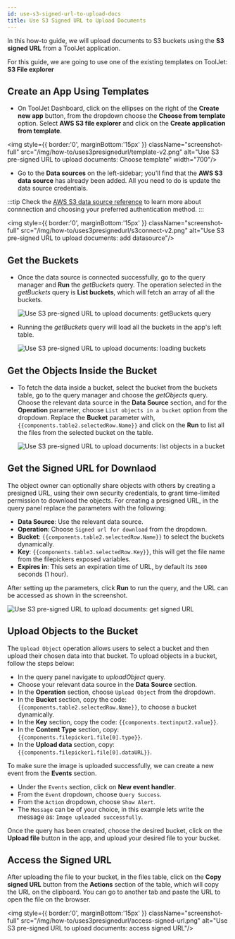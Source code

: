 ```yaml
---
id: use-s3-signed-url-to-upload-docs
title: Use S3 Signed URL to Upload Documents
---
```

<div>

In this how-to guide, we will upload documents to S3 buckets using the **S3 signed URL** from a ToolJet application.

For this guide, we are going to use one of the existing templates on ToolJet: **S3 File explorer**

</div>

<div>

## Create an App Using Templates

- On ToolJet Dashboard, click on the ellipses on the right of the **Create new app** button, from the dropdown choose the **Choose from template** option. Select **AWS S3 file explorer** and click on the **Create application from template**.


<div style={{textAlign: 'left'}}>

<img style={{ border:'0', marginBottom:'15px' }} className="screenshot-full" src="/img/how-to/uses3presignedurl/template-v2.png" alt="Use S3 pre-signed URL to upload documents: Choose template" width="700"/>

</div>  

- Go to the **Data sources** on the left-sidebar; you'll find that the **AWS S3 data source** has already been added. All you need to do is update the data source credentials.

:::tip
Check the [AWS S3 data source reference](/docs/data-sources/s3) to learn more about connnection and choosing your preferred authentication method.
:::

<div style={{textAlign: 'left'}}>

<img style={{ border:'0', marginBottom:'15px' }} className="screenshot-full" src="/img/how-to/uses3presignedurl/s3connect-v2.png" alt="Use S3 pre-signed URL to upload documents: add datasource"/>

</div>

</div>

<div>

## Get the Buckets

- Once the data source is connected successfully, go to the query manager and **Run** the *getBuckets* query. The operation selected in the *getBuckets* query is **List buckets**, which will fetch an array of all the buckets.

  <div style={{textAlign: 'center'}}>

  <img  className="screenshot-full" src="/img/how-to/uses3presignedurl/getbuckets-v2.png" alt="Use S3 pre-signed URL to upload documents: getBuckets query"/>

  </div>

- Running the *getBuckets* query will load all the buckets in the app's left table.



  <div style={{textAlign: 'center'}}>

  <img  className="screenshot-full" src="/img/how-to/uses3presignedurl/dropdown-v2.png" alt="Use S3 pre-signed URL to upload documents: loading buckets"/>

  </div>

</div>

<div>

## Get the Objects Inside the Bucket

- To fetch the data inside a bucket, select the bucket from the buckets table, go to the query manager and choose the *getObjects* query. Choose the relevant data source in the **Data Source** section, and for the **Operation** parameter, choose `List objects in a bucket` option from the dropdown. Replace the **Bucket** parameter with, `{{components.table2.selectedRow.Name}}` and click on the **Run** to list all the files from the selected bucket on the table.



  <div style={{textAlign: 'center'}}>

  <img  className="screenshot-full" src="/img/how-to/uses3presignedurl/fetchfiles-v2.png" alt="Use S3 pre-signed URL to upload documents: list objects in a bucket"/>

  </div>

</div>

<div>

## Get the Signed URL for Downlaod

The object owner can optionally share objects with others by creating a presigned URL, using their own security credentials, to grant time-limited permission to download the objects. For creating a presigned URL, in the query panel replace the parameters with the following:

- **Data Source**: Use the relevant data source.
- **Operation**: Choose `Signed url for download` from the dropdown.
- **Bucket**: `{{components.table2.selectedRow.Name}}` to select the buckets dynamically.
- **Key**: `{{components.table3.selectedRow.Key}}`, this will get the file name from the filepickers exposed variables.
- **Expires in**: This sets an expiration time of URL, by default its `3600` seconds (1 hour).

After setting up the parameters, click **Run** to run the query, and the URL can be accessed as shown in the screenshot.

  <div style={{textAlign: 'center'}}>

  <img  className="screenshot-full" src="/img/how-to/uses3presignedurl/get-signed-url.png" alt="Use S3 pre-signed URL to upload documents: get signed URL"/>

  </div>

</div>

<div>

## Upload Objects to the Bucket

The `Upload Object` operation allows users to select a bucket and then upload their chosen data into that bucket. To upload objects in a bucket, follow the steps below:

- In the query panel navigate to *uploadObject* query.
- Choose your relevant data source in the **Data Source** section.
- In the **Operation** section, choose `Upload Object` from the dropdown.
- In the **Bucket** section, copy the code: `{{components.table2.selectedRow.Name}}`, to choose a bucket dynamically.
- In the **Key** section, copy the code: `{{components.textinput2.value}}`.
- In the **Content Type** section, copy: `{{components.filepicker1.file[0].type}}`.
- In the **Upload data** section, copy: `{{components.filepicker1.file[0].dataURL}}`.

To make sure the image is uploaded successfully, we can create a new event from the **Events** section.
- Under the `Events` section, click on **New event handler**.
- From the `Event` dropdown, choose `Query Success`.
- From the `Action` dropdown, choose `Show Alert`.
- The `Message` can be of your choice, in this example lets write the message as: `Image uploaded successfully`.

Once the query has been created, choose the desired bucket, click on the **Upload file** button in the app, and upload your desired file to your bucket.

</div>

<div>

## Access the Signed URL

After uploading the file to your bucket, in the files table, click on the **Copy signed URL** button from the **Actions** section of the table, which will copy the URL on the clipboard. You can go to another tab and paste the URL to open the file on the browser.

  <div style={{textAlign: 'center'}}>

  <img style={{ border:'0', marginBottom:'15px' }} className="screenshot-full" src="/img/how-to/uses3presignedurl/access-signed-url.png" alt="Use S3 pre-signed URL to upload documents: access signed URL"/>

  </div>

</div>